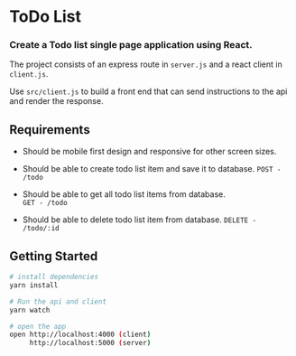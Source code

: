 # ToDo List


### Create a Todo list single page application using React. 

The project consists of an express route in `server.js` and a react client in `client.js`.

Use `src/client.js` to build a front end that can send instructions to the api and render the response.



## Requirements

- Should be mobile first design and responsive for other screen sizes.

- Should be able to create todo list item and save it to database.
  `POST - /todo`

- Should be able to get all todo list items from database.  
  `GET - /todo`

- Should be able to delete todo list item from database.
  `DELETE - /todo/:id`
  
  
  

## Getting Started

```sh
# install dependencies
yarn install

# Run the api and client
yarn watch

# open the app
open http://localhost:4000 (client)
     http://localhost:5000 (server)
```

